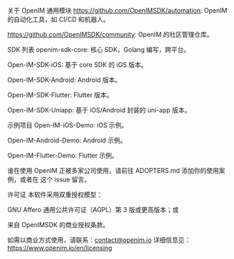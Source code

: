 关于 OpenIM
通用模块
https://github.com/OpenIMSDK/automation: OpenIM 的自动化工具，如 CI/CD 和机器人。

https://github.com/OpenIMSDK/community: OpenIM 的社区管理仓库。

SDK 列表
openim-sdk-core: 核心 SDK，Golang 编写，跨平台。

Open-IM-SDK-iOS: 基于 core SDK 的 iOS 版本。

Open-IM-SDK-Android: Android 版本。

Open-IM-SDK-Flutter: Flutter 版本。

Open-IM-SDK-Uniapp: 基于 iOS/Android 封装的 uni-app 版本。

示例项目
Open-IM-iOS-Demo: iOS 示例。

Open-IM-Android-Demo: Android 示例。

Open-IM-Flutter-Demo: Flutter 示例。

谁在使用
OpenIM 正被多家公司使用，请前往 ADOPTERS.md 添加你的使用案例，或者在 这个 issue 留言。

许可证
本软件采用双重授权模型：

GNU Affero 通用公共许可证（AGPL）第 3 版或更高版本；或

来自 OpenIMSDK 的商业授权条款。

如需以商业方式使用，请联系：contact@openim.io
详细信息见：https://www.openim.io/en/licensing